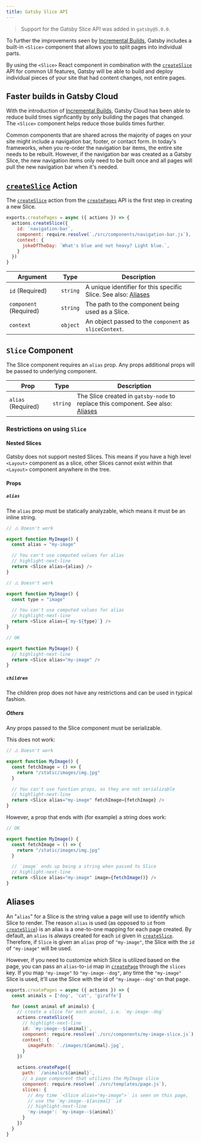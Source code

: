 ```yaml
---
title: Gatsby Slice API
---
```


> Support for the Gatsby Slice API was added in `gatsby@5.0.0`.

To further the improvements seen by [Incremental Builds](https://www.gatsbyjs.com/blog/2020-04-22-announcing-incremental-builds/), Gatsby includes a built-in `<Slice>` component that allows you to split pages into individual parts.

By using the `<Slice>` React component in combination with the [`createSlice`](/docs/reference/config-files/actions/#createSlice) API for common UI features, Gatsby will be able to build and deploy individual pieces of your site that had content changes, not entire pages.

## Faster builds in Gatsby Cloud

With the introduction of [Incremental Builds](https://www.gatsbyjs.com/blog/2020-04-22-announcing-incremental-builds/), Gatsby Cloud has been able to reduce build times signficantly by only building the pages that changed. The `<Slice>` component helps reduce those builds times further.

Common components that are shared across the majority of pages on your site might include a navigation bar, footer, or contact form. In today's frameworks, when you re-order the navigation bar items, the entire site needs to be rebuilt. However, if the navigation bar was created as a Gatsby Slice, the new navigation items only need to be built once and all pages will pull the new navigation bar when it's needed.

## [`createSlice`](/docs/reference/config-files/actions/#createSlice) Action

The [`createSlice`](/docs/reference/config-files/actions/#createSlice) action from the [`createPages`](/docs/reference/config-files/gatsby-node/#createPages) API is the first step in creating a new Slice.

```javascript:title=gatsby-node.js
exports.createPages = async ({ actions }) => {
  actions.createSlice({
    id: `navigation-bar`,
    component: require.resolve(`./src/components/navigation-bar.js`),
    context: {
      jokeOfTheDay: `What's blue and not heavy? Light blue.`,
    }
  })
}
```

| Argument               | Type     | Description                                                                |
| ---------------------- | -------- | -------------------------------------------------------------------------- |
| `id` (Required)        | `string` | A unique identifier for this specific Slice. See also: [Aliases](#aliases) |
| `component` (Required) | `string` | The path to the component being used as a Slice.                           |
| `context`              | `object` | An object passed to the `component` as `sliceContext`.                     |

## `Slice` Component

The Slice component requires an `alias` prop. Any props additional props will be passed to underlying component.

| Prop               | Type     | Description                                                                                 |
| ------------------ | -------- | ------------------------------------------------------------------------------------------- |
| `alias` (Required) | `string` | The Slice created in `gatsby-node` to replace this component. See also: [Aliases](#aliases) |

### Restrictions on using `Slice`

#### Nested Slices

Gatsby does not support nested Slices. This means if you have a high level `<Layout>` component as a slice, other Slices cannot exist within that `<Layout>` component anywhere in the tree.

#### Props

##### `alias`

The `alias` prop must be statically analyzable, which means it must be an inline string.

```js
// ⚠️ Doesn't work

export function MyImage() {
  const alias = "my-image"

  // You can't use computed values for alias
  // highlight-next-line
  return <Slice alias={alias} />
}
```

```js
// ⚠️ Doesn't work

export function MyImage() {
  const type = "image"

  // You can't use computed values for alias
  // highlight-next-line
  return <Slice alias={`my-${type}`} />
}
```

```js
// OK

export function MyImage() {
  // highlight-next-line
  return <Slice alias="my-image" />
}
```

##### `children`

The children prop does not have any restrictions and can be used in typical fashion.

##### Others

Any props passed to the Slice component must be serializable.

This does not work:

```js
// ⚠️ Doesn't work

export function MyImage() {
  const fetchImage = () => {
    return "/static/images/img.jpg"
  }

  // You can't use function props, as they are not serializable
  // highlight-next-line
  return <Slice alias="my-image" fetchImage={fetchImage} />
}
```

However, a prop that ends with (for example) a string does work:

```js
// OK

export function MyImage() {
  const fetchImage = () => {
    return "/static/images/img.jpg"
  }

  // `image` ends up being a string when passed to Slice
  // highlight-next-line
  return <Slice alias="my-image" image={fetchImage()} />
}
```

## Aliases

An "`alias`" for a Slice is the string value a page will use to identify which Slice to render. The reason `alias` is used (as opposed to `id` from [`createSlice`](/docs/reference/config-files/actions/#createSlice)) is an alias is a one-to-one mapping for each page created. By default, an `alias` is always created for each `id` given in [`createSlice`](/docs/reference/config-files/actions/#createSlice). Therefore, if `Slice` is given an `alias` prop of `"my-image"`, the Slice with the `id` of `"my-image"` will be used.

However, if you need to customize which Slice is utilized based on the page, you can pass an `alias`-to-`id` map in [`createPage`](/docs/reference/config-files/actions/#createPage) through the `slices` key. If you map `"my-image"` to `"my-image--dog"`, any time the `"my-image"` Slice is used, it'll use the Slice with the id of `"my-image--dog"` on that page.

```javascript:title=gatsby-node.js
exports.createPages = async ({ actions }) => {
  const animals = ['dog', 'cat', 'giraffe']

  for (const animal of animals) {
    // create a slice for each animal, i.e. `my-image--dog`
    actions.createSlice({
      // highlight-next-line
      id: `my-image--${animal}`,
      component: require.resolve(`./src/components/my-image-slice.js`),
      context: {
        imagePath: `./images/${animal}.jpg`,
      }
    })

    actions.createPage({
      path: `/animals/${animal}`,
      // a page component that utilizes the MyImage slice
      component: require.resolve(`./src/templates/page.js`),
      slices: {
        // Any time `<Slice alias="my-image">` is seen on this page,
        // use the `my-image--${animal}` id
        // highlight-next-line
        'my-image': `my-image--${animal}`
      }
    })
  }
}
```
